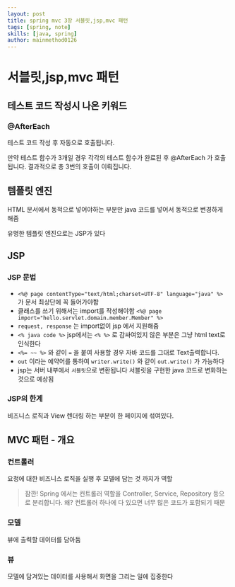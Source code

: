 ```yaml
---
layout: post
title: spring mvc 3장 서블릿,jsp,mvc 패턴
tags: [spring, note]
skills: [java, spring]
author: mainmethod0126
---
```


# 서블릿,jsp,mvc 패턴

## 테스트 코드 작성시 나온 키워드

### @AfterEach

테스트 코드 작성 후 자동으로 호출됩니다.

만약 테스트 함수가 3개일 경우 각각의 테스트 함수가 완료된 후 @AfterEach 가 호출됩니다.
결과적으로 총 3번의 호출이 이뤄집니다.

## 템플릿 엔진

HTML 문서에서 동적으로 넣어야하는 부분만 java 코드를 넣어서 동적으로 변경하게 해줌

유명한 템플릿 엔진으로는 JSP가 있다

## JSP

### JSP 문법

- `<%@ page contentType="text/html;charset=UTF-8" language="java" %>` 가 문서 최상단에 꼭 들어가야함
- 클래스를 쓰기 위해서는 import를 작성해야함
`<%@ page import="hello.servlet.domain.member.Member" %>`
- `request, response` 는 import없이 jsp 에서 지원해줌
- `<% java code %>` jsp에서는 `<% %>` 로 감싸여있지 않은 부분은 그냥 html text로 인식한다
- `<%= ~~ %>` 와 같이 `=` 을 붙여 사용할 경우 자바 코드를 그대로 Text출력합니다.
- `out` 이라는 예약어를 통하여 `writer.write()` 와 같이 `out.write()` 가 가능하다
- jsp는 서버 내부에서 `서블릿`으로 변환됩니다  서블릿을 구현한 java 코드로 변화하는것으로 예상됨

### JSP의 한계

비즈니스 로직과 View 렌더링 하는 부분이 한 페이지에 섞여있다.


## MVC 패턴 - 개요

### 컨트롤러

요청에 대한 비즈니스 로직을 실행 후 모델에 담는 것 까지가 역할

> 잠깐! Spring 에서는 컨트롤러 역할을 Controller, Service, Repository 등으로 분리합니다.
> 왜? 컨트롤러 하나에 다 있으면 너무 많은 코드가 포함되기 때문

### 모델

뷰에 출력할 데이터를 담아둠

### 뷰

모델에 담겨있는 데이터를 사용해서 화면을 그리는 일에 집중한다

